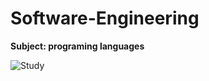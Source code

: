 # Software-Engineering
**Subject: programing languages**

![Study](https://www.computerhope.com/jargon/s/software-engineering.jpg)

